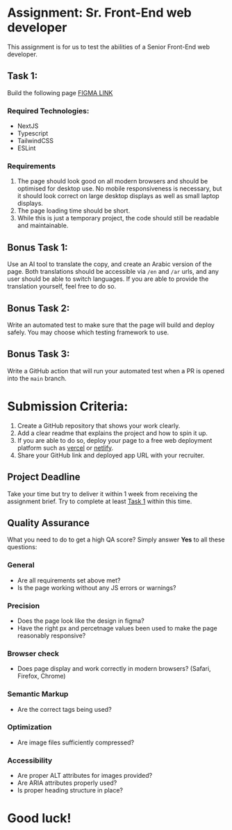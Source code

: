 # Assignment: Sr. Front-End web developer

This assignment is for us to test the abilities of a Senior Front-End web developer.

## Task 1:
Build the following page [FIGMA LINK](https://www.figma.com/file/SR8UZ7A0HhGMPm1zfBOqwg/baraka---dev?type=design&node-id=0-16173&mode=design&t=87vPsddffqQ3erAm-0)

### Required Technologies:
- NextJS
- Typescript
- TailwindCSS
- ESLint

### Requirements
1. The page should look good on all modern browsers and should be optimised for desktop use. No mobile responsiveness is necessary, but it should look correct on large desktop displays as well as small laptop displays.
2. The page loading time should be short.
3. While this is just a temporary project, the code should still be readable and maintainable.

## Bonus Task 1: 
Use an AI tool to translate the copy, and create an Arabic version of the page. Both translations should be accessible via `/en` and `/ar` urls, and any user should be able to switch languages.
If you are able to provide the translation yourself, feel free to do so. 

## Bonus Task 2:
Write an automated test to make sure that the page will build and deploy safely. You may choose which testing framework to use.

## Bonus Task 3:
Write a GitHub action that will run your automated test when a PR is opened into the `main` branch.

# Submission Criteria: 
1. Create a GitHub repository that shows your work clearly.
2. Add a clear readme that explains the project and how to spin it up.
3. If you are able to do so, deploy your page to a free web deployment platform such as [vercel](https://vercel.com/new) or [netlify](https://www.netlify.com/with/nextjs/#deploy).
4. Share your GitHub link and deployed app URL with your recruiter.

## Project Deadline
Take your time but try to deliver it within 1 week from receiving the assignment brief. Try to complete at least [Task 1](#task-1) within this time. 

## Quality Assurance
What you need to do to get a high QA score? Simply answer **Yes** to all these questions:

### General
- Are all requirements set above met?
- Is the page working without any JS errors or warnings?

### Precision
- Does the page look like the design in figma?
- Have the right px and percetnage values been used to make the page reasonably responsive?

### Browser check
- Does page display and work correctly in modern browsers? (Safari, Firefox, Chrome)

### Semantic Markup
- Are the correct tags being used?

### Optimization
- Are image files sufficiently compressed?

### Accessibility
- Are proper ALT attributes for images provided?
- Are ARIA attributes properly used?
- Is proper heading structure in place?

# Good luck!
